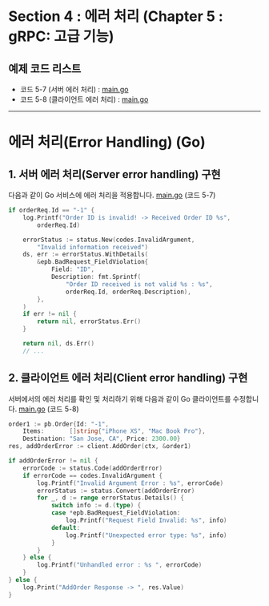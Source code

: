 # Section 4 : 에러 처리 (Chapter 5 : gRPC: 고급 기능)

## 예제 코드 리스트
- 코드 5-7 (서버 에러 처리) : [main.go](order-service/server/main.go)
- 코드 5-8 (클라이언트 에러 처리) : [main.go](order-service/client/main.go)

----
# 에러 처리(Error Handling) (Go)

## 1. 서버 에러 처리(Server error handling) 구현
다음과 같이 Go 서비스에 에러 처리을 적용합니다.
[main.go](order-service/server/main.go) (코드 5-7)

```go
if orderReq.Id == "-1" {
	log.Printf("Order ID is invalid! -> Received Order ID %s",
		orderReq.Id)

	errorStatus := status.New(codes.InvalidArgument,
		"Invalid information received")
	ds, err := errorStatus.WithDetails(
		&epb.BadRequest_FieldViolation{
			Field: "ID",
			Description: fmt.Sprintf(
				"Order ID received is not valid %s : %s",
				orderReq.Id, orderReq.Description),
		},
	)
	if err != nil {
		return nil, errorStatus.Err()
	}

	return nil, ds.Err()
	// ...
```

## 2. 클라이언트 에러 처리(Client error handling) 구현
서버에서의 에러 처리를 확인 및 처리하기 위해 다음과 같이 Go 클라이언트를 수정합니다.
[main.go](order-service/client/main.go) (코드 5-8)

```go
order1 := pb.Order{Id: "-1",
	Items:       []string{"iPhone XS", "Mac Book Pro"},
	Destination: "San Jose, CA", Price: 2300.00}
res, addOrderError := client.AddOrder(ctx, &order1)

if addOrderError != nil {
	errorCode := status.Code(addOrderError)
	if errorCode == codes.InvalidArgument {
		log.Printf("Invalid Argument Error : %s", errorCode)
		errorStatus := status.Convert(addOrderError)
		for _, d := range errorStatus.Details() {
			switch info := d.(type) {
			case *epb.BadRequest_FieldViolation:
				log.Printf("Request Field Invalid: %s", info)
			default:
				log.Printf("Unexpected error type: %s", info)
			}
		}
	} else {
		log.Printf("Unhandled error : %s ", errorCode)
	}
} else {
	log.Print("AddOrder Response -> ", res.Value)
}
```
